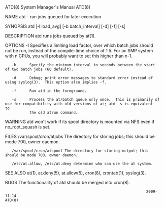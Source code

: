 ATD(8)                                                        System Manager's Manual                                                       ATD(8)

NAME
       atd - run jobs queued for later execution

SYNOPSIS
       atd [-l load_avg] [-b batch_interval] [-d] [-f] [-s]

DESCRIPTION
       atd runs jobs queued by at(1).

OPTIONS
       -l      Specifies  a  limiting load factor, over which batch jobs should not be run, instead of the compile-time choice of 1.5.  For an SMP
               system with n CPUs, you will probably want to set this higher than n-1.

       -b      Specify the minimum interval in seconds between the start of two batch jobs (60 default).

       -d      Debug; print error messages to standard error instead of using syslog(3).  This option also implies -f.

       -f      Run atd in the foreground.

       -s      Process the at/batch queue only once.  This is primarily of use for compatibility with old versions of at; atd -s is equivalent  to
               the old atrun command.

WARNING
       atd won't work if its spool directory is mounted via NFS even if no_root_squash is set.

FILES
       /var/spool/cron/atjobs The directory for storing jobs; this should be mode 700, owner daemon.

       /var/spool/cron/atspool The directory for storing output; this should be mode 700, owner daemon.

       /etc/at.allow, /etc/at.deny determine who can use the at system.

SEE ALSO
       at(1), at.deny(5), at.allow(5), cron(8), crontab(1), syslog(3).

BUGS
       The functionality of atd should be merged into cron(8).

                                                                    2009-11-14                                                              ATD(8)
